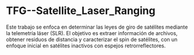 # TFG--Satellite_Laser_Ranging
Este trabajo se enfoca en determinar las leyes de giro de satélites mediante la telemetría láser (SLR). El objetivo es extraer información de archivos, obtener residuos de distancia y caracterizar el spin de satélites, con un enfoque inicial en satélites inactivos con espejos retrorreflectores.
